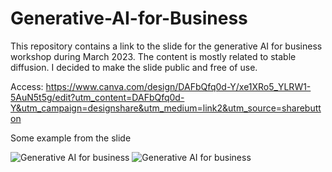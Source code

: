 # Generative-AI-for-Business
This repository contains a link to the slide for the generative AI for business workshop during March 2023. The content is mostly related to stable diffusion. I decided to make the slide public and free of use.

Access: https://www.canva.com/design/DAFbQfq0d-Y/xe1XRo5_YLRW1-5AuN5t5g/edit?utm_content=DAFbQfq0d-Y&utm_campaign=designshare&utm_medium=link2&utm_source=sharebutton

Some example from the slide

![Generative AI for business](https://github.com/BothBosu/Generative-AI-for-Business/assets/50020179/e235dc14-564d-4c7c-ae5a-93e5c624a0d9)
![Generative AI for business](https://github.com/BothBosu/Generative-AI-for-Business/assets/50020179/8a51cefd-e9d8-4518-91dd-60f7c9c1456a)
